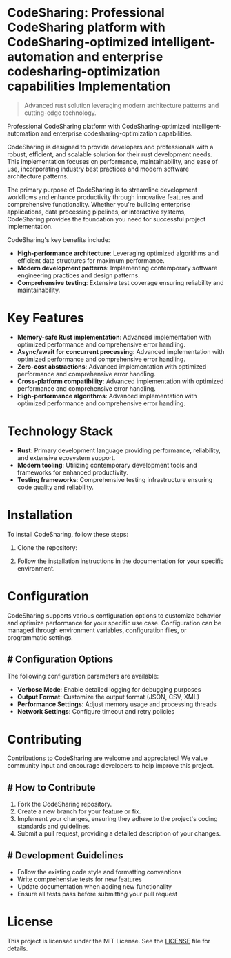 <!-- fallback_CodeSharing_20250810061130_57717 -->

# CodeSharing: Professional CodeSharing platform with CodeSharing-optimized intelligent-automation and enterprise codesharing-optimization capabilities Implementation
> Advanced rust solution leveraging modern architecture patterns and cutting-edge technology.

Professional CodeSharing platform with CodeSharing-optimized intelligent-automation and enterprise codesharing-optimization capabilities.

CodeSharing is designed to provide developers and professionals with a robust, efficient, and scalable solution for their rust development needs. This implementation focuses on performance, maintainability, and ease of use, incorporating industry best practices and modern software architecture patterns.

The primary purpose of CodeSharing is to streamline development workflows and enhance productivity through innovative features and comprehensive functionality. Whether you're building enterprise applications, data processing pipelines, or interactive systems, CodeSharing provides the foundation you need for successful project implementation.

CodeSharing's key benefits include:

* **High-performance architecture**: Leveraging optimized algorithms and efficient data structures for maximum performance.
* **Modern development patterns**: Implementing contemporary software engineering practices and design patterns.
* **Comprehensive testing**: Extensive test coverage ensuring reliability and maintainability.

# Key Features

* **Memory-safe Rust implementation**: Advanced implementation with optimized performance and comprehensive error handling.
* **Async/await for concurrent processing**: Advanced implementation with optimized performance and comprehensive error handling.
* **Zero-cost abstractions**: Advanced implementation with optimized performance and comprehensive error handling.
* **Cross-platform compatibility**: Advanced implementation with optimized performance and comprehensive error handling.
* **High-performance algorithms**: Advanced implementation with optimized performance and comprehensive error handling.

# Technology Stack

* **Rust**: Primary development language providing performance, reliability, and extensive ecosystem support.
* **Modern tooling**: Utilizing contemporary development tools and frameworks for enhanced productivity.
* **Testing frameworks**: Comprehensive testing infrastructure ensuring code quality and reliability.

# Installation

To install CodeSharing, follow these steps:

1. Clone the repository:


2. Follow the installation instructions in the documentation for your specific environment.

# Configuration

CodeSharing supports various configuration options to customize behavior and optimize performance for your specific use case. Configuration can be managed through environment variables, configuration files, or programmatic settings.

## # Configuration Options

The following configuration parameters are available:

* **Verbose Mode**: Enable detailed logging for debugging purposes
* **Output Format**: Customize the output format (JSON, CSV, XML)
* **Performance Settings**: Adjust memory usage and processing threads
* **Network Settings**: Configure timeout and retry policies

# Contributing

Contributions to CodeSharing are welcome and appreciated! We value community input and encourage developers to help improve this project.

## # How to Contribute

1. Fork the CodeSharing repository.
2. Create a new branch for your feature or fix.
3. Implement your changes, ensuring they adhere to the project's coding standards and guidelines.
4. Submit a pull request, providing a detailed description of your changes.

## # Development Guidelines

* Follow the existing code style and formatting conventions
* Write comprehensive tests for new features
* Update documentation when adding new functionality
* Ensure all tests pass before submitting your pull request

# License

This project is licensed under the MIT License. See the [LICENSE](https://github.com/laurindoisaac/CodeSharing/blob/main/LICENSE) file for details.
